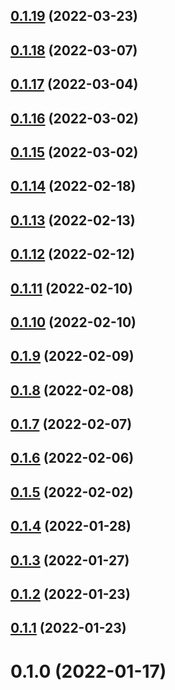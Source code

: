 ## [0.1.19](https://github.com/jeremymv2/pi_k8s/compare/0.1.18...0.1.19) (2022-03-23)



## [0.1.18](https://github.com/jeremymv2/pi_k8s/compare/0.1.17...0.1.18) (2022-03-07)



## [0.1.17](https://github.com/jeremymv2/pi_k8s/compare/0.1.16...0.1.17) (2022-03-04)



## [0.1.16](https://github.com/jeremymv2/pi_k8s/compare/0.1.15...0.1.16) (2022-03-02)



## [0.1.15](https://github.com/jeremymv2/pi_k8s/compare/0.1.14...0.1.15) (2022-03-02)



## [0.1.14](https://github.com/jeremymv2/pi_k8s/compare/0.1.13...0.1.14) (2022-02-18)



## [0.1.13](https://github.com/jeremymv2/pi_k8s/compare/0.1.12...0.1.13) (2022-02-13)



## [0.1.12](https://github.com/jeremymv2/pi_k8s/compare/0.1.11...0.1.12) (2022-02-12)



## [0.1.11](https://github.com/jeremymv2/pi_k8s/compare/0.1.10...0.1.11) (2022-02-10)



## [0.1.10](https://github.com/jeremymv2/pi_k8s/compare/0.1.9...0.1.10) (2022-02-10)



## [0.1.9](https://github.com/jeremymv2/pi_k8s/compare/0.1.8...0.1.9) (2022-02-09)



## [0.1.8](https://github.com/jeremymv2/pi_k8s/compare/0.1.7...0.1.8) (2022-02-08)



## [0.1.7](https://github.com/jeremymv2/pi_k8s/compare/0.1.6...0.1.7) (2022-02-07)



## [0.1.6](https://github.com/jeremymv2/pi_k8s/compare/0.1.5...0.1.6) (2022-02-06)



## [0.1.5](https://github.com/jeremymv2/pi_k8s/compare/0.1.4...0.1.5) (2022-02-02)



## [0.1.4](https://github.com/jeremymv2/pi_k8s/compare/0.1.3...0.1.4) (2022-01-28)



## [0.1.3](https://github.com/jeremymv2/pi_k8s/compare/0.1.2...0.1.3) (2022-01-27)



## [0.1.2](https://github.com/jeremymv2/pi_k8s/compare/0.1.1...0.1.2) (2022-01-23)



## [0.1.1](https://github.com/jeremymv2/pi_k8s/compare/0.1.0...0.1.1) (2022-01-23)



# 0.1.0 (2022-01-17)



